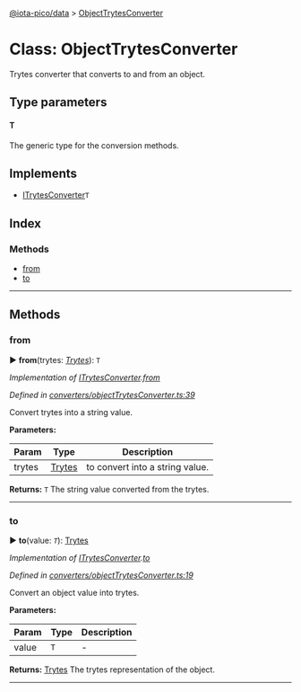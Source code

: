 [@iota-pico/data](../README.md) > [ObjectTrytesConverter](../classes/objecttrytesconverter.md)



# Class: ObjectTrytesConverter


Trytes converter that converts to and from an object.

## Type parameters
#### T 

The generic type for the conversion methods.

## Implements

* [ITrytesConverter](../interfaces/itrytesconverter.md)`T`

## Index

### Methods

* [from](objecttrytesconverter.md#from)
* [to](objecttrytesconverter.md#to)



---
## Methods
<a id="from"></a>

###  from

► **from**(trytes: *[Trytes](trytes.md)*): `T`



*Implementation of [ITrytesConverter](../interfaces/itrytesconverter.md).[from](../interfaces/itrytesconverter.md#from)*

*Defined in [converters/objectTrytesConverter.ts:39](https://github.com/iotaeco/iota-pico-data/blob/b5a374b/src/converters/objectTrytesConverter.ts#L39)*



Convert trytes into a string value.


**Parameters:**

| Param | Type | Description |
| ------ | ------ | ------ |
| trytes | [Trytes](trytes.md)   |  to convert into a string value. |





**Returns:** `T`
The string value converted from the trytes.






___

<a id="to"></a>

###  to

► **to**(value: *`T`*): [Trytes](trytes.md)



*Implementation of [ITrytesConverter](../interfaces/itrytesconverter.md).[to](../interfaces/itrytesconverter.md#to)*

*Defined in [converters/objectTrytesConverter.ts:19](https://github.com/iotaeco/iota-pico-data/blob/b5a374b/src/converters/objectTrytesConverter.ts#L19)*



Convert an object value into trytes.


**Parameters:**

| Param | Type | Description |
| ------ | ------ | ------ |
| value | `T`   |  - |





**Returns:** [Trytes](trytes.md)
The trytes representation of the object.






___


